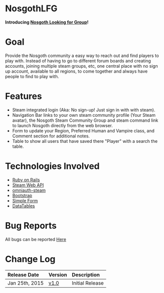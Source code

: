 # NosgothLFG

**Introducing [Nosgoth Looking for Group](https://nosgothlfg.herokuapp.com/)!**

# Goal
Provide the Nosgoth community a easy way to reach out and find players to play with. Instead of having to go to different forum boards and creating accounts, joining multiple steam groups, etc, one central place with no sign up account, available to all regions, to come together and always have people to find to play with.

# Features

* Steam integrated login (Aka: No sign-up! Just sign in with with steam).
* Navigation Bar links to your own steam community profile (Your Steam avatar), the Nosgoth Steam Community Group and steam command link to launch Nosgoth directly from the web browser.
* Form to update your Region, Preferred Human and Vampire class, and Comment section for additional notes.
* Table to show all users that have saved there "Player" with a search the table.

# Technologies Involved

* [Ruby on Rails](http://rubyonrails.org/)
* [Steam Web API](http://steamcommunity.com/dev)
* [omniauth-steam](https://github.com/reu/omniauth-steam)
* [Bootstrap](http://getbootstrap.com/)
* [Simple Form](https://github.com/plataformatec/simple_form)
* [DataTables](http://www.datatables.net/)

# Bug Reports

All bugs can be reported [Here](https://github.com/destroyerdust/NosgothLFG/issues)

# Change Log

| Release Date    | Version                                                               | Description     |
| :-------------- | :-------------------------------------------------------------------- | :-------------- |
| Jan 25th, 2015  | [v1.0](https://github.com/destroyerdust/NosgothLFG/releases/tag/v1.0) | Initial Release |
